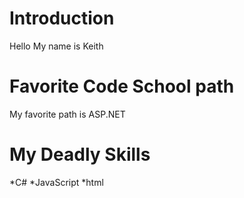 Introduction
================
Hello My name is Keith

Favorite Code School path
===========================
My favorite path is ASP.NET

My Deadly Skills
==========================
*C#
*JavaScript
*html
